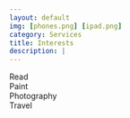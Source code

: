 ```yaml
---
layout: default
img: [phones.png] [ipad.png]
category: Services
title: Interests
description: |
---
```

Read \
Paint \
Photography \
Travel 